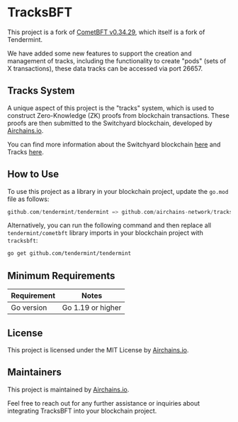 # TracksBFT

This project is a fork of [CometBFT v0.34.29](https://github.com/cometbft/cometbft/tree/v0.34.29), which itself is a fork of Tendermint.

We have added some new features to support the creation and management of tracks, including the functionality to create "pods" (sets of X transactions), these data tracks can be accessed via port 26657.

## Tracks System

A unique aspect of this project is the "tracks" system, which is used to construct Zero-Knowledge (ZK) proofs from blockchain transactions. These proofs are then submitted to the Switchyard blockchain, developed by [Airchains.io](https://airchains.io).

You can find more information about the Switchyard blockchain [here](https://github.com/airchains-network/junction) and Tracks [here](https://github.com/airchains-network/tracks).
## How to Use

To use this project as a library in your blockchain project, update the `go.mod` file as follows:

```go
github.com/tendermint/tendermint => github.com/airchains-network/tracksbft v0.0.1
```

Alternatively, you can run the following command and then replace all `tendermint/cometbft` library imports in your blockchain project with `tracksbft`:

```bash
go get github.com/tendermint/tendermint
```

## Minimum Requirements

| Requirement | Notes             |
|-------------|-------------------|
| Go version  | Go 1.19 or higher |

## License

This project is licensed under the MIT License by [Airchains.io](https://airchains.io).

## Maintainers

This project is maintained by [Airchains.io](https://airchains.io).

Feel free to reach out for any further assistance or inquiries about integrating TracksBFT into your blockchain project.
